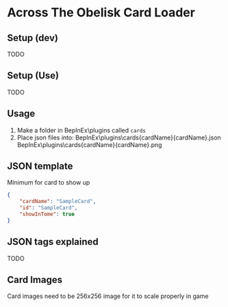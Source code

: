 # Across The Obelisk Card Loader

## Setup (dev)
TODO
## Setup (Use)
TODO
## Usage

 1. Make a folder in BepInEx\plugins called `cards`
 2. Place json files into:
	BepInEx\plugins\cards\{cardName}\{cardName}.json
	BepInEx\plugins\cards\{cardName}\{cardName}.png

## JSON template
Minimum for card to show up  
```json
{
	"cardName": "SampleCard",
	"id": "SampleCard",
	"showInTome": true
}
```
## JSON tags explained
TODO

## Card Images

Card images need to be 256x256 image for it to scale properly in game